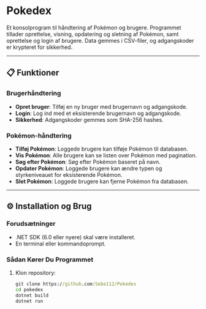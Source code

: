 # Pokedex

Et konsolprogram til håndtering af Pokémon og brugere. Programmet tillader oprettelse, visning, opdatering og sletning af Pokémon, samt oprettelse og login af brugere. Data gemmes i CSV-filer, og adgangskoder er krypteret for sikkerhed.

---

## 📋 Funktioner

### Brugerhåndtering
- **Opret bruger**: Tilføj en ny bruger med brugernavn og adgangskode.
- **Login**: Log ind med et eksisterende brugernavn og adgangskode.
- **Sikkerhed**: Adgangskoder gemmes som SHA-256 hashes.

### Pokémon-håndtering
- **Tilføj Pokémon**: Loggede brugere kan tilføje Pokémon til databasen.
- **Vis Pokémon**: Alle brugere kan se listen over Pokémon med pagination.
- **Søg efter Pokémon**: Søg efter Pokémon baseret på navn.
- **Opdater Pokémon**: Loggede brugere kan ændre typen og styrkeniveauet for eksisterende Pokémon.
- **Slet Pokémon**: Loggede brugere kan fjerne Pokémon fra databasen.

---

## ⚙️ Installation og Brug

### Forudsætninger
- .NET SDK (6.0 eller nyere) skal være installeret.
- En terminal eller kommandoprompt.

### Sådan Kører Du Programmet
1. Klon repository:
   ```cmd
   git clone https://github.com/Sebe112/Pokedes
   cd pokedex
   dotnet build
   dotnet run
   ```
